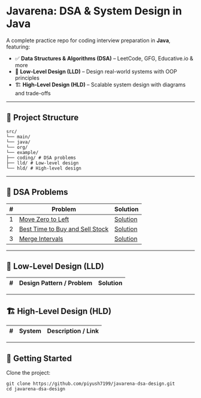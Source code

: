 # Javarena: DSA & System Design in Java

A complete practice repo for coding interview preparation in **Java**, featuring:

- ✅ **Data Structures & Algorithms (DSA)** – LeetCode, GFG, Educative.io & more
- 🧱 **Low-Level Design (LLD)** – Design real-world systems with OOP principles
- 🏗️ **High-Level Design (HLD)** – Scalable system design with diagrams and trade-offs

---

## 📁 Project Structure
```
src/
└── main/
└── java/
└── org/
└── example/
├── coding/ # DSA problems
├── lld/ # Low-level design
└── hld/ # High-level design
```

---

## 📘 DSA Problems

| # | Problem               | Solution                                                                                                                            |
|---|-----------------------|-------------------------------------------------------------------------------------------------------------------------------------|
| 1 | [Move Zero to Left](https://www.geeksforgeeks.org/move-all-zeros-to-front-of-array/) | [Solution](https://github.com/piyush7199/javarena-dsa-design/blob/main/src/main/java/org/example/coding/arrays/MoveZeroToLeft.java) |
| 2 | [Best Time to Buy and Sell Stock](https://leetcode.com/problems/best-time-to-buy-and-sell-stock/description/) | [Solution](https://github.com/piyush7199/javarena-dsa-design/blob/main/src/main/java/org/example/coding/arrays/StockBuySell.java)   |
| 3 | [Merge Intervals](https://leetcode.com/problems/merge-intervals/description/) | [Solution](https://github.com/piyush7199/javarena-dsa-design/blob/main/src/main/java/org/example/coding/arrays/MergeIntervals.java) |
---

## 🧩 Low-Level Design (LLD)

| # | Design Pattern / Problem | Solution |
|---|---------------------------|----------|

---

## 🏗 High-Level Design (HLD)

| # | System | Description / Link |
|---|--------|--------------------|

---

## 🚀 Getting Started

Clone the project:
```
git clone https://github.com/piyush7199/javarena-dsa-design.git
cd javarena-dsa-design
```